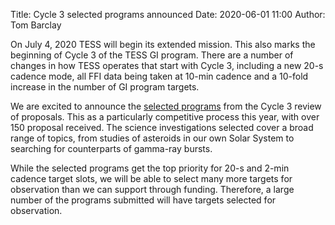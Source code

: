 Title: Cycle 3 selected programs announced
Date: 2020-06-01 11:00
Author: Tom Barclay

On July 4, 2020 TESS will begin its extended mission. This also marks the beginning of Cycle 3 of the TESS GI program. There are a number of changes in how TESS operates that start with Cycle 3, including a new 20-s cadence mode, all FFI data being taken at 10-min cadence and a 10-fold increase in the number of GI program targets.

We are excited to announce the [selected programs](approved-programs.html) from the Cycle 3 review of proposals. This as a particularly competitive process this year, with over 150 proposal received. The science investigations selected cover a broad range of topics, from studies of asteroids in our own Solar System to searching for counterparts of gamma-ray bursts.

While the selected programs get the top priority for 20-s and 2-min cadence target slots, we will be able to select many more targets for observation than we can support through funding. Therefore, a large number of the programs submitted will have targets selected for observation. 

